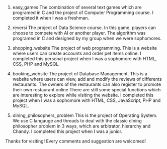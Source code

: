 1. easy_games
The combination of several text games which are programed in C and the project of Computer Programming course. 
I completed it when I was a freshman.

2. reversi
The project of Data Science course.
In this game, players can choose to compete with AI or another player. 
The algorithm was programed in C and designed by my group when we were sophomores.

3. shopping_website
The project of web programming.
This is a website where users can create accounts and order pet items online.
I completed this personal project when I was a sophomore with HTML, CSS, PHP and MySQL.

4. booking_website
The project of Database Management.
This is a website where users can view, add and modify the reviews of differents restaurants.
The owners of the restaurants can also register to promote their own restaurant online
There are still some special functions which are interesting to explore while visiting the website.
I completed this project when I was a sophomore with HTML, CSS, JavaScript, PHP and MySQL.

5. dining_philosophers_problem
This is the project of Operating System.
We use C langauge and threads to deal with the classic dining philosopher problem in 3 ways, 
which are arbitrator, hierarchy and Chandy.
I completed this project when I was a junior.

Thanks for visiting! Every comments and suggestion are welcomed!
